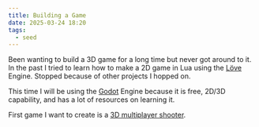 ```yaml
---
title: Building a Game
date: 2025-03-24 18:20
tags:
  - seed
---
```

Been wanting to build a 3D game for a long time but never got around to it. In the past I tried to learn how to make a 2D game in Lua using the [Löve](https://love2d.org/) Engine. Stopped because of other projects I hopped on.

This time I will be using the [Godot](https://godotengine.org/) Engine because it is free, 2D/3D capability, and has a lot of resources on learning it.

First game I want to create is a [3D multiplayer shooter](bite-sized/3d-shooter-game.md).
